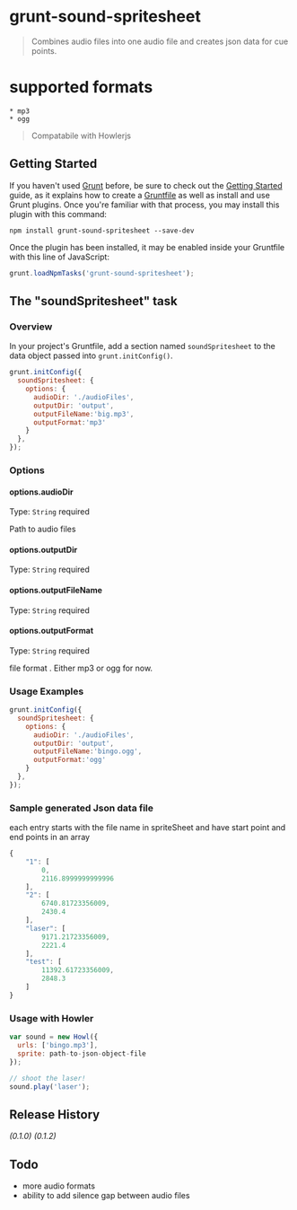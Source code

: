 # grunt-sound-spritesheet

> Combines audio files into one audio file and creates json data for cue points.

# supported formats
    * mp3
    * ogg


> Compatabile with Howlerjs

## Getting Started


If you haven't used [Grunt](http://gruntjs.com/) before, be sure to check out the [Getting Started](http://gruntjs.com/getting-started) guide, as it explains how to create a [Gruntfile](http://gruntjs.com/sample-gruntfile) as well as install and use Grunt plugins. Once you're familiar with that process, you may install this plugin with this command:

```shell
npm install grunt-sound-spritesheet --save-dev
```

Once the plugin has been installed, it may be enabled inside your Gruntfile with this line of JavaScript:

```js
grunt.loadNpmTasks('grunt-sound-spritesheet');
```

## The "soundSpritesheet" task

### Overview
In your project's Gruntfile, add a section named `soundSpritesheet` to the data object passed into `grunt.initConfig()`.

```js
grunt.initConfig({
  soundSpritesheet: {
    options: {
      audioDir: './audioFiles',
      outputDir: 'output',
      outputFileName:'big.mp3',
      outputFormat:'mp3'
    }
  },
});
```

### Options

#### options.audioDir
Type: `String`
required

Path to audio files

#### options.outputDir
Type: `String`
required

#### options.outputFileName
Type: `String`
required

#### options.outputFormat
Type: `String`
required

file format . Either mp3 or ogg for now.

### Usage Examples

```js
grunt.initConfig({
  soundSpritesheet: {
    options: {
      audioDir: './audioFiles',
      outputDir: 'output',
      outputFileName:'bingo.ogg',
      outputFormat:'ogg'
    }
  },
});
```
### Sample generated Json data file
each entry starts with the file name in spriteSheet and have start point and end points in an array

```js
{
    "1": [
        0,
        2116.8999999999996
    ],
    "2": [
        6740.81723356009,
        2430.4
    ],
    "laser": [
        9171.21723356009,
        2221.4
    ],
    "test": [
        11392.61723356009,
        2848.3
    ]
}
```
### Usage with Howler

```js
var sound = new Howl({
  urls: ['bingo.mp3'],
  sprite: path-to-json-object-file
});

// shoot the laser!
sound.play('laser');
```

## Release History
_(0.1.0)_
_(0.1.2)_

## Todo
* more audio formats
* ability to add silence gap between audio files

